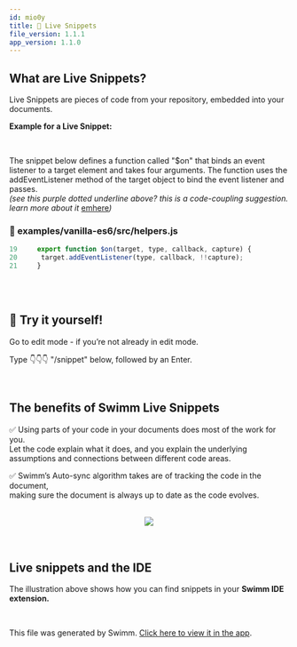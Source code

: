 ```yaml
---
id: mio0y
title: 👀 Live Snippets
file_version: 1.1.1
app_version: 1.1.0
---
```


## What are Live Snippets?

Live Snippets are pieces of code from your repository, embedded into your documents.

**Example for a Live Snippet:**

<br/>

The snippet below defines a function called "$on" that binds an event listener to a target element and takes four arguments. The function uses the addEventListener method of the target object to bind the event listener and passes.<br/>
_(see this purple dotted underline above? this is a code-coupling suggestion. learn more about it_ [emhere](https://docs.swimm.io/Features/code-coupling-suggestions)_)_
<!-- NOTE-swimm-snippet: the lines below link your snippet to Swimm -->
### 📄 examples/vanilla-es6/src/helpers.js
```javascript
19     export function $on(target, type, callback, capture) {
20     	target.addEventListener(type, callback, !!capture);
21     }
```

<br/>

<br/>

## 🏁 Try it yourself!

Go to edit mode - if you’re not already in edit mode.

Type 👇👇👇 "/snippet" below, followed by an Enter.

<br/>

## The benefits of Swimm Live Snippets

✅ Using parts of your code in your documents does most of the work for you.<br/>
Let the code explain what it does, and you explain the underlying assumptions and connections between different code areas.

✅ Swimm’s Auto-sync algorithm takes are of tracking the code in the document,<br/>
making sure the document is always up to date as the code evolves.

<br/>

<div align="center"><img src="https://firebasestorage.googleapis.com/v0/b/swimm-dev-content/o/repositories%2FZ2l0aHViJTNBJTNBdG9kbyUzQSUzQVlvc3NpU2FhZGk%3D%2Fae177e2d-281a-4bd1-9e32-467d9be302d1.png?alt=media&token=73f3a52a-6c04-4b1b-a9c1-3e852f14bb7f" style="width:'100%'"/></div>

<br/>

<br/>

## Live snippets and the IDE

The illustration above shows how you can find snippets in your **Swimm IDE extension.**

<br/>

This file was generated by Swimm. [Click here to view it in the app](https://swimm-web-app.web.app/repos/Z2l0aHViJTNBJTNBdG9kbyUzQSUzQVlvc3NpU2FhZGk=/docs/mio0y).
